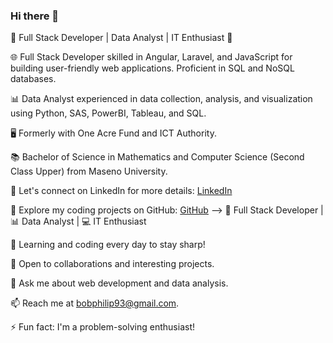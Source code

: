 ### Hi there 👋

👋 Full Stack Developer | Data Analyst | IT Enthusiast 👋

🌐 Full Stack Developer skilled in Angular, Laravel, and JavaScript for building user-friendly web applications. Proficient in SQL and NoSQL databases. 

📊 Data Analyst experienced in data collection, analysis, and visualization using Python, SAS, PowerBI, Tableau, and SQL. 

🖥️ Formerly with One Acre Fund and ICT Authority. 

📚 Bachelor of Science in Mathematics and Computer Science (Second Class Upper) from Maseno University.

🔗 Let's connect on LinkedIn for more details: [LinkedIn](https://www.linkedin.com/in/bob-philip-54102a162/)

🔗 Explore my coding projects on GitHub: [GitHub](https://github.com/bob-aila/)
-->
🔭 Full Stack Developer | 📊 Data Analyst | 💻 IT Enthusiast

🌱 Learning and coding every day to stay sharp!

👯 Open to collaborations and interesting projects.

💬 Ask me about web development and data analysis.

📫 Reach me at bobphilip93@gmail.com.

⚡ Fun fact: I'm a problem-solving enthusiast!
